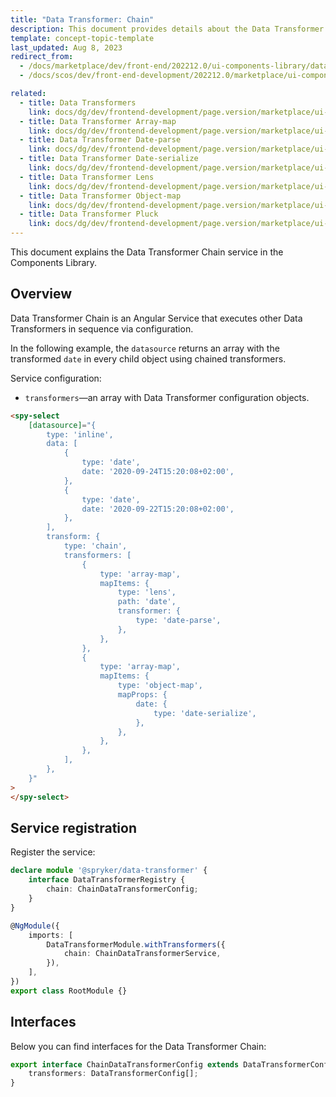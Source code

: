```yaml
---
title: "Data Transformer: Chain"
description: This document provides details about the Data Transformer Chain service in the Components Library.
template: concept-topic-template
last_updated: Aug 8, 2023
redirect_from:
  - /docs/marketplace/dev/front-end/202212.0/ui-components-library/data-transformers/data-transformer-chain.html
  - /docs/scos/dev/front-end-development/202212.0/marketplace/ui-components-library/data-transformers/data-transformer-chain.html

related:
  - title: Data Transformers
    link: docs/dg/dev/frontend-development/page.version/marketplace/ui-components-library/data-transformers/data-transformers.html
  - title: Data Transformer Array-map
    link: docs/dg/dev/frontend-development/page.version/marketplace/ui-components-library/data-transformers/data-transformer-array-map.html
  - title: Data Transformer Date-parse
    link: docs/dg/dev/frontend-development/page.version/marketplace/ui-components-library/data-transformers/data-transformer-date-parse.html
  - title: Data Transformer Date-serialize
    link: docs/dg/dev/frontend-development/page.version/marketplace/ui-components-library/data-transformers/data-transformer-date-serialize.html
  - title: Data Transformer Lens
    link: docs/dg/dev/frontend-development/page.version/marketplace/ui-components-library/data-transformers/data-transformer-lens.html
  - title: Data Transformer Object-map
    link: docs/dg/dev/frontend-development/page.version/marketplace/ui-components-library/data-transformers/data-transformer-object-map.html
  - title: Data Transformer Pluck
    link: docs/dg/dev/frontend-development/page.version/marketplace/ui-components-library/data-transformers/data-transformer-pluck.html
---
```


This document explains the Data Transformer Chain service in the Components Library.

## Overview

Data Transformer Chain is an Angular Service that executes other Data Transformers in sequence via configuration.

In the following example, the `datasource` returns an array with the transformed `date` in every child object using chained transformers.

Service configuration:

- `transformers`—an array with Data Transformer configuration objects.

```html
<spy-select
    [datasource]="{
        type: 'inline',
        data: [
            {
                type: 'date',
                date: '2020-09-24T15:20:08+02:00',
            },
            {
                type: 'date',
                date: '2020-09-22T15:20:08+02:00',
            },
        ],
        transform: {
            type: 'chain',
            transformers: [
                {
                    type: 'array-map',
                    mapItems: {
                        type: 'lens',
                        path: 'date',
                        transformer: {
                            type: 'date-parse',
                        },
                    },
                },                                            
                {
                    type: 'array-map',
                    mapItems: {
                        type: 'object-map',
                        mapProps: {
                            date: {
                                type: 'date-serialize',
                            },
                        },
                    },
                },
            ],      
        },                  
    }"
>
</spy-select>
```

## Service registration

Register the service:

```ts
declare module '@spryker/data-transformer' {
    interface DataTransformerRegistry {
        chain: ChainDataTransformerConfig;
    }
}

@NgModule({
    imports: [
        DataTransformerModule.withTransformers({
            chain: ChainDataTransformerService,
        }),
    ],
})
export class RootModule {}
```

## Interfaces

Below you can find interfaces for the Data Transformer Chain:

```ts
export interface ChainDataTransformerConfig extends DataTransformerConfig {
    transformers: DataTransformerConfig[];
}
```
